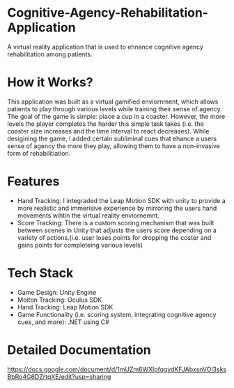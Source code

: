 # Cognitive-Agency-Rehabilitation-Application
A virtual reality application that is used to ehnance cognitive agency rehabilitation among patients.

# How it Works?
This application was built as a virtual gamified enviornment, which allows patients to play through various levels while training their sense of agency. The goal of the game is simple: place a cup in a coaster. However, the more levels the player completes the harder this simple task takes (i.e. the coaster size increases and the time interval to react decreases). While desigining the game, I added certain subliminal cues that ehance a users sense of agency the more they play, allowing them to have a non-invasive form of rehabilitiation.

# Features
* Hand Tracking: I integraded the Leap Motion SDK with unity to provide a more realistic and immerisive experience by mirroring the users hand movements wihtin the virtual reality enviornemnt.
* Score Tracking: There is a custom scoring mechanism that was built between scenes in Unity that adjusts the users score depending on a variety of actions.(i.e. user loses points for dropping the coster and gains points for completeing various levels)
 
 # Tech Stack
* Game Design: Unity Engine
* Moiton Tracking: Oculus SDK
* Hand Tracking: Leap Motion SDK
* Game Functionality (i.e. scoring system, integrating cognitive agency cues, and more): .NET using C#

 # Detailed Documentation
 https://docs.google.com/document/d/1mUZm6WXlpfqgydKFJAbxsnVOl3sksBbRo4G6DZrtqXE/edit?usp=sharing
